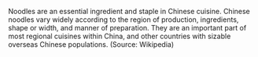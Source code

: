Noodles are an essential ingredient and staple in Chinese cuisine. Chinese noodles vary widely according to the region of production, ingredients, shape or width, and manner of preparation. They are an important part of most regional cuisines within China, and other countries with sizable overseas Chinese populations. 
(Source: Wikipedia)